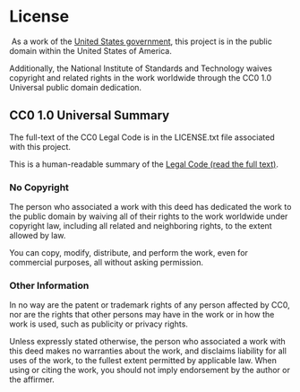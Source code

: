 # License
​
As a work of the [United States government](https://www.usa.gov/), this project is in the public domain within the United States of America.

Additionally, the National Institute of Standards and Technology waives copyright and related rights in the work worldwide through the CC0 1.0 Universal public domain dedication.

## CC0 1.0 Universal Summary

The full-text of the CC0 Legal Code is in the LICENSE.txt file associated with this project.

This is a human-readable summary of the [Legal Code (read the full text)](https://creativecommons.org/publicdomain/zero/1.0/legalcode).

### No Copyright

The person who associated a work with this deed has dedicated the work to the public domain by waiving all of their rights to the work worldwide under copyright law, including all related and neighboring rights, to the extent allowed by law.

You can copy, modify, distribute, and perform the work, even for commercial purposes, all without asking permission.
​
### Other Information

In no way are the patent or trademark rights of any person affected by CC0, nor are the rights that other persons may have in the work or in how the work is used, such as publicity or privacy rights.

Unless expressly stated otherwise, the person who associated a work with this deed makes no warranties about the work, and disclaims liability for all uses of the work, to the fullest extent permitted by applicable law. When using or citing the work, you should not imply endorsement by the author or the affirmer.
